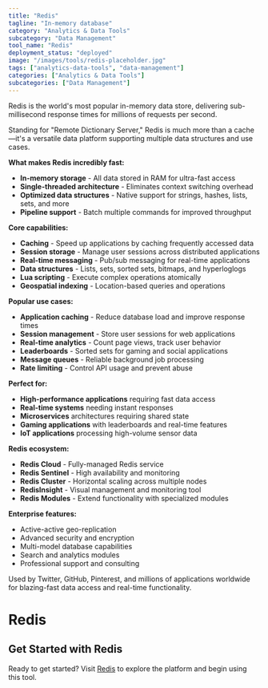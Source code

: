 ```yaml
---
title: "Redis"
tagline: "In-memory database"
category: "Analytics & Data Tools"
subcategory: "Data Management"
tool_name: "Redis"
deployment_status: "deployed"
image: "/images/tools/redis-placeholder.jpg"
tags: ["analytics-data-tools", "data-management"]
categories: ["Analytics & Data Tools"]
subcategories: ["Data Management"]
---
```

Redis is the world's most popular in-memory data store, delivering sub-millisecond response times for millions of requests per second.

Standing for "Remote Dictionary Server," Redis is much more than a cache—it's a versatile data platform supporting multiple data structures and use cases.

**What makes Redis incredibly fast:**
- **In-memory storage** - All data stored in RAM for ultra-fast access
- **Single-threaded architecture** - Eliminates context switching overhead
- **Optimized data structures** - Native support for strings, hashes, lists, sets, and more
- **Pipeline support** - Batch multiple commands for improved throughput

**Core capabilities:**
- **Caching** - Speed up applications by caching frequently accessed data
- **Session storage** - Manage user sessions across distributed applications
- **Real-time messaging** - Pub/sub messaging for real-time applications
- **Data structures** - Lists, sets, sorted sets, bitmaps, and hyperloglogs
- **Lua scripting** - Execute complex operations atomically
- **Geospatial indexing** - Location-based queries and operations

**Popular use cases:**
- **Application caching** - Reduce database load and improve response times
- **Session management** - Store user sessions for web applications
- **Real-time analytics** - Count page views, track user behavior
- **Leaderboards** - Sorted sets for gaming and social applications
- **Message queues** - Reliable background job processing
- **Rate limiting** - Control API usage and prevent abuse

**Perfect for:**
- **High-performance applications** requiring fast data access
- **Real-time systems** needing instant responses
- **Microservices** architectures requiring shared state
- **Gaming applications** with leaderboards and real-time features
- **IoT applications** processing high-volume sensor data

**Redis ecosystem:**
- **Redis Cloud** - Fully-managed Redis service
- **Redis Sentinel** - High availability and monitoring
- **Redis Cluster** - Horizontal scaling across multiple nodes
- **RedisInsight** - Visual management and monitoring tool
- **Redis Modules** - Extend functionality with specialized modules

**Enterprise features:**
- Active-active geo-replication
- Advanced security and encryption
- Multi-model database capabilities
- Search and analytics modules
- Professional support and consulting

Used by Twitter, GitHub, Pinterest, and millions of applications worldwide for blazing-fast data access and real-time functionality.

# Redis
## Get Started with Redis

Ready to get started? Visit [Redis](https://redis.com) to explore the platform and begin using this tool.
